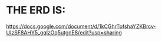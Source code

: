 # THE ERD IS:

https://docs.google.com/document/d/1kCGhrTpfshaYZKBrcv-UIzSF8AHY5_gqlzOq5utgnE8/edit?usp=sharing
